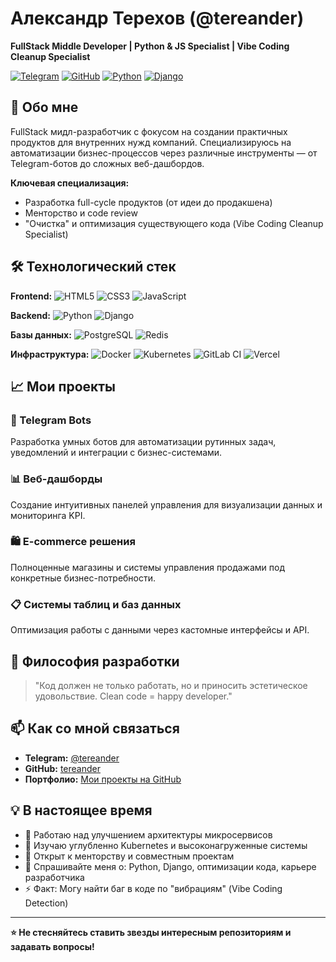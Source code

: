 # Александр Терехов (@tereander)
**FullStack Middle Developer | Python & JS Specialist | Vibe Coding Cleanup Specialist**

[![Telegram](https://img.shields.io/badge/Telegram-%40tereander-blue)](https://t.me/tereander)
[![GitHub](https://img.shields.io/badge/GitHub-tereander-black)](https://github.com/tereander)
[![Python](https://img.shields.io/badge/Python-3.x-blue)](https://python.org)
[![Django](https://img.shields.io/badge/Django-Framework-green)](https://djangoproject.com)

## 🚀 Обо мне

FullStack мидл-разработчик с фокусом на создании практичных продуктов для внутренних нужд компаний. Специализируюсь на автоматизации бизнес-процессов через различные инструменты — от Telegram-ботов до сложных веб-дашбордов.

**Ключевая специализация:** 
- Разработка full-cycle продуктов (от идеи до продакшена)
- Менторство и code review
- "Очистка" и оптимизация существующего кода (Vibe Coding Cleanup Specialist)

## 🛠 Технологический стек

**Frontend:** 
![HTML5](https://img.shields.io/badge/HTML5-E34F26?style=flat&logo=html5&logoColor=white)
![CSS3](https://img.shields.io/badge/CSS3-1572B6?style=flat&logo=css3&logoColor=white)
![JavaScript](https://img.shields.io/badge/JavaScript-F7DF1E?style=flat&logo=javascript&logoColor=black)

**Backend:** 
![Python](https://img.shields.io/badge/Python-3776AB?style=flat&logo=python&logoColor=white)
![Django](https://img.shields.io/badge/Django-092E20?style=flat&logo=django&logoColor=white)

**Базы данных:**
![PostgreSQL](https://img.shields.io/badge/PostgreSQL-316192?style=flat&logo=postgresql&logoColor=white)
![Redis](https://img.shields.io/badge/Redis-DC382D?style=flat&logo=redis&logoColor=white)

**Инфраструктура:**
![Docker](https://img.shields.io/badge/Docker-2496ED?style=flat&logo=docker&logoColor=white)
![Kubernetes](https://img.shields.io/badge/Kubernetes-326CE5?style=flat&logo=kubernetes&logoColor=white)
![GitLab CI](https://img.shields.io/badge/GitLab_CI-FC6D26?style=flat&logo=gitlab&logoColor=white)
![Vercel](https://img.shields.io/badge/Vercel-000000?style=flat&logo=vercel&logoColor=white)

## 📈 Мои проекты

### 🤖 Telegram Bots
Разработка умных ботов для автоматизации рутинных задач, уведомлений и интеграции с бизнес-системами.

### 📊 Веб-дашборды
Создание интуитивных панелей управления для визуализации данных и мониторинга KPI.

### 🛍 E-commerce решения
Полноценные магазины и системы управления продажами под конкретные бизнес-потребности.

### 📋 Системы таблиц и баз данных
Оптимизация работы с данными через кастомные интерфейсы и API.

## 🎯 Философия разработки

> "Код должен не только работать, но и приносить эстетическое удовольствие. Clean code = happy developer."

## 📫 Как со мной связаться

- **Telegram:** [@tereander](https://t.me/tereander)
- **GitHub:** [tereander](https://github.com/tereander)
- **Портфолио:** [Мои проекты на GitHub](https://github.com/tereander?tab=repositories)

## 💡 В настоящее время

- 🔭 Работаю над улучшением архитектуры микросервисов
- 🌱 Изучаю углубленно Kubernetes и высоконагруженные системы
- 👯 Открыт к менторству и совместным проектам
- 💬 Спрашивайте меня о: Python, Django, оптимизации кода, карьере разработчика
- ⚡ Факт: Могу найти баг в коде по "вибрациям" (Vibe Coding Detection)

---

**⭐ Не стесняйтесь ставить звезды интересным репозиториям и задавать вопросы!**
